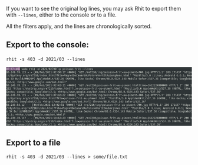 
If you want to see the original log lines, you may ask Rhit to export them with `--lines`, either to the console or to a file.

All the filters apply, and the lines are chronologically sorted.

## Export to the console:

```
rhit -s 403 -d 2021/03 --lines
```

![lines](img/lines.png)

## Export to a file

```
rhit -s 403 -d 2021/03 --lines > some/file.txt
```

